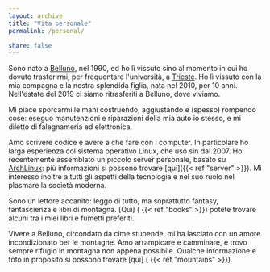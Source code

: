 ```yaml
---
layout: archive
title: "Vita personale"
permalink: /personal/

share: false
---
```


Sono nato a [Belluno](https://it.wikipedia.org/wiki/Belluno), nel 1990, ed ho lì vissuto sino al momento in cui ho dovuto trasferirmi, per frequentare l'università, a [Trieste](https://it.wikipedia.org/wiki/Trieste). Ho lì vissuto con la mia compagna e la nostra splendida figlia, nata nel 2010, per 10 anni.
Nell'estate del 2019 ci siamo ritrasferiti a Belluno, dove viviamo.

Mi piace sporcarmi le mani costruendo, aggiustando e (spesso) rompendo cose: eseguo manutenzioni e riparazioni della mia auto io stesso, e mi diletto di falegnameria ed elettronica.

Amo scrivere codice e avere a che fare con i computer. In particolare ho larga esperienza col sistema operativo Linux, che uso sin dal 2007. Ho recentemente assemblato un piccolo server personale, basato su [ArchLinux](https://www.archlinux.org/): più informazioni si possono trovare [qui]({{< ref "server" >}}).
Mi interesso inoltre a tutti gli aspetti della tecnologia e nel suo ruolo nel plasmare la società moderna.

Sono un lettore accanito: leggo di tutto, ma soprattutto fantasy, fantascienza e libri di montagna. [Qui] ( {{< ref "books" >}}) potete trovare alcuni tra i miei libri e fumetti preferiti.

Vivere a Belluno, circondato da cime stupende, mi ha lasciato con un amore incondizionato per le montagne. Amo arrampicare e camminare, e trovo sempre rifugio in montagna non appena possibile. Qualche informazione e foto in proposito si possono trovare [qui] ( {{< ref "mountains" >}}).
